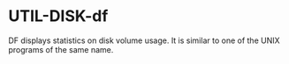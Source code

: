 # UTIL-DISK-df
DF displays statistics on disk volume usage. It is similar to one of the UNIX programs of the same name. 
